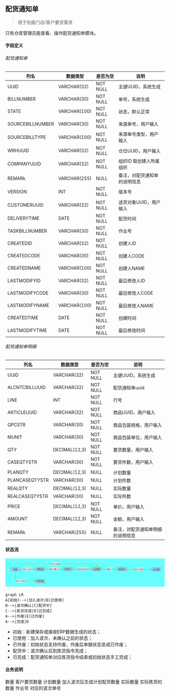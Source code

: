 ## 配货通知单

> 用于刻画门店/客户要货需求

只有仓库管理员能查看、操作配货通知单模块。

#### 字段定义

###### 配货通知单

列名 | 数据类型 | 是否为空 | 说明
---|--- | --- | ---
UUID | VARCHAR(32) | NOT NULL | 主键UUID，系统生成
BILLNUMBER | VARCHAR(30) | NOT NULL | 单号，系统生成
STATE | VARCHAR(100) | NOT NULL | 状态，默认正常
SOURCEBILLNUMBER | VARCHAR(30) | NOT NULL | 来源单号，用户输入
SOURCEBILLTYPE | VARCHAR(100) | NOT NULL | 来源单号类型，用户输入
WRHUUID | VARCHAR(32) | NOT NULL | 仓位UUID，用户输入
COMPANYUUID | VARCHAR(32) | NOT NULL | 组织ID 取创建人所属组织
REMARk | VARCHAR(255) | NULL | 备注，对配货通知单的说明信息
VERSION | INT | NOT NULL | 版本号
CUSTOMERUUID | VARCHAR(32) | NOT NULL | 送货对象UUID，用户输入
DELIVERYTIME | DATE| NOT NULL | 配货时间
TASKBILLNUMBER | VARCHAR(30) | NOT NULL | 作业号
CREATEDID | VARCHAR(32)| NOT NULL | 创建人ID
CREATEDCODE | VARCHAR(30)| NOT NULL | 创建人CODE
CREATEDNAME | VARCHAR(100)| NOT NULL | 创建人NAME
LASTMODIFYID | VARCHAR(32)| NOT NULL | 最后修改人ID
LASTMODIFYCODE | VARCHAR(30)| NOT NULL | 最后修改人CODE
LASTMODIFYNAME | VARCHAR(100)| NOT NULL | 最后修改人NAME
CREATEDTIME | DATE| NOT NULL | 创建时间
LASTMODIFYTIME | DATE| NOT NULL | 最后修改时间

###### 配货通知单明细

列名 | 数据类型 | 是否为空 | 说明
---|--- | --- | ---
UUID | VARCHAR(32) | NOT NULL | 主键UUID，系统生成
ALCNTCBILLUUID | VARCHAR(32) | NOT NULL | 配货通知单uuid
LINE | INT | NOT NULL | 行号
ARTICLEUUID | VARCHAR(32) | NOT NULL | 商品UUID，用户输入
QPCSTR | VARCHAR(30) | NOT NULL | 商品包装规格，用户输入
MUNIT | VARCHAR(30) | NOT NULL | 商品包装单位，用户输入
QTY | DECIMAL(12,3) | NOT NULL | 要货数量，用户输入
CASEQTYSTR | VARCHAR(30) | NOT NULL | 要货件数，用户输入
PLANQTY | DECIMAL(12,3) |  NULL | 计划数量
PLANCASEQTYSTR | VARCHAR(30) |  NULL | 计划件数
REALQTY | DECIMAL(12,3) |  NULL | 实际数量
REALCASEQTYSTR | VARCHAR(30) |  NULL | 实际件数
PRICE | DECIMAL(12,3) | NOT NULL | 单价，用户输入
AMOUNT | DECIMAL(12,3) | NOT NULL | 金额，用户输入
REMARk | VARCHAR(255) | NULL | 备注，对配货通知单明细的说明信息

#### 状态流

![](../image/alcntc-state.png)

```
graph LR
A[初始]-->|加入波次|B[已使用]
B-->|波次确认|C[配货中]
C-->|拣货完成|D[已完成]
A-->|作废|E[已作废]
A-->|完成|D
```
- 初始：新建保存或接收ERP数据生成的状态；
- 已使用：加入波次，未确认之前的状态；
- 已作废：初始状态支持作废，作废后单据状态变成已作废；
- 配货中：波次确认后到拣货指令完成；
- 已完成：配货通知单对应拣货指令结束或初始状态手工完成；
	

#### 业务说明
数量    客户要货数量
计划数量  加入波次后生成计划配货数量
实际数量  实际拣货的数量
作业号  对应的波次单号



